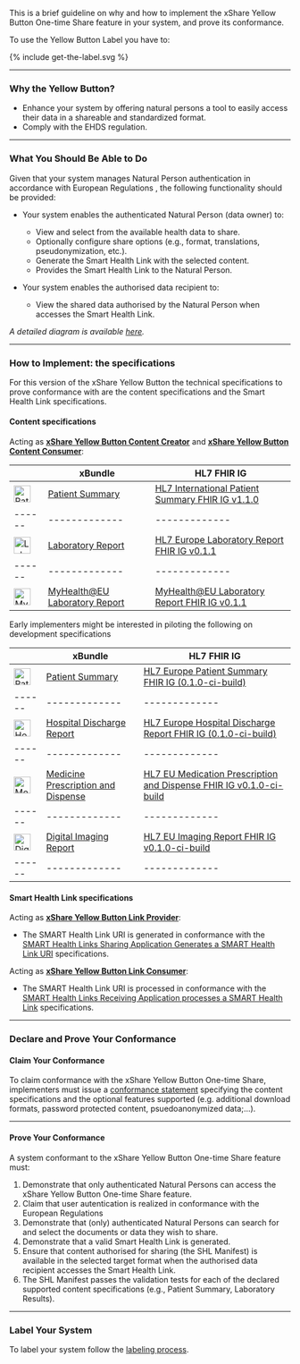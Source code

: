 
This is a brief guideline on why and how to implement the xShare Yellow Button One-time Share feature in your system, and prove its conformance.

To use the Yellow Button Label you have to:


<div>
<p></p>
{% include get-the-label.svg %}
<p></p>
</div>

---

### Why the Yellow Button?

- Enhance your system by offering natural persons a tool to easily access their data in a shareable and standardized format.
- Comply with the EHDS regulation.

---

### What You Should Be Able to Do

Given that your system manages Natural Person authentication in accordance with European Regulations , the following functionality should be provided:

- Your system enables the authenticated Natural Person (data owner) to:
  - View and select from the available health data to share.
  - Optionally configure share options (e.g., format, translations, pseudonymization, etc.).
  - Generate the Smart Health Link with the selected content.
  - Provides the Smart Health Link to the Natural Person.

- Your system enables the authorised data recipient to:
  - View the shared data authorised by the Natural Person when accesses the Smart Health Link.

*A detailed diagram is available [here](application.html#one-time-share).*

---

### How to Implement: the specifications

For this version of the xShare Yellow Button the technical specifications to prove conformance with are the content specifications and the Smart Health Link specifications.

#### Content specifications
Acting as [**xShare Yellow Button Content Creator**](actors.html#xshare-yellow-button-content-creator) and [**xShare Yellow Button Content Consumer**](actors.html#xshare-yellow-button-content-consumer):


|  | xBundle  | HL7 FHIR IG |
|------|-------------|-------------|
| <img src="medical-app.png" alt="Patient Summary icon" style="width:30px; vertical-align:middle;"> | [Patient Summary](https://x-bundles.ehr-exchange-format.eu/ps-content/content.html) | [HL7 International Patient Summary FHIR IG v1.1.0](https://hl7.org/fhir/uv/ips/)
|------|-------------|-------------|
| <img src="experiment-results.png" alt="Laboratory Report icon" style="width:30px; vertical-align:middle;"> | [Laboratory Report](https://x-bundles.ehr-exchange-format.eu/lab-rpt-content/content.html) | [HL7 Europe Laboratory Report FHIR IG v0.1.1](http://hl7.eu/fhir/laboratory)
|------|-------------|-------------| 
| <img src="experiment-results.png" alt="MyHealth@EU Laboratory Report icon" style="width:30px; vertical-align:middle;"> | [MyHealth@EU Laboratory Report](https://x-bundles.ehr-exchange-format.eu/myh-eu-lab-cnt/content.html) | [MyHealth@EU Laboratory Report FHIR IG v0.1.1](https://fhir.ehdsi.eu/laboratory)


Early implementers might be interested in piloting the following on development specifications

|  | xBundle  | HL7 FHIR IG |
|------|-------------|-------------|
| <img src="medical-app.png" alt="Patient Summary icon" style="width:30px; vertical-align:middle;"> | [Patient Summary](https://x-bundles.ehr-exchange-format.eu/ps-content/content.html) | [HL7 Europe Patient Summary FHIR IG (0.1.0-ci-build)](https://build.fhir.org/ig/hl7-eu/eps)
|------|-------------|-------------|
| <img src="hospital.png" alt="Hospital Discharge Report icon" style="width:30px; vertical-align:middle;"> | [Hospital Discharge Report](https://x-bundles.ehr-exchange-format.eu/hdr-content/content.html) | [HL7 Europe Hospital Discharge Report FHIR IG (0.1.0-ci-build)](https://build.fhir.org/ig/hl7-eu/hdr)
|------|-------------|-------------|
| <img src="prescription.png" alt="Medicine Prescription and Dispense icon" style="width:30px; vertical-align:middle;"> | [Medicine Prescription and Dispense](https://x-bundles.ehr-exchange-format.eu/mpd-content/content.html) | [HL7 EU Medication Prescription and Dispense FHIR IG v0.1.0-ci-build](https://build.fhir.org/ig/hl7-eu/mpd/)
|------|-------------|-------------|
| <img src="radiology.png" alt="Digital Imaging Report icon" style="width:30px; vertical-align:middle;"> | [Digital Imaging Report](https://x-bundles.ehr-exchange-format.eu/dir-content/content.html) | [HL7 EU Imaging Report FHIR IG v0.1.0-ci-build](https://build.fhir.org/ig/hl7-eu/imaging/)
|------|-------------|-------------|


#### Smart Health Link specifications
Acting as [**xShare Yellow Button Link Provider**](actors.html#xshare-yellow-button-link-provider):

* The SMART Health Link URI is generated in conformance with the [SMART Health Links Sharing Application Generates a SMART Health Link URI](https://hl7.org/fhir/uv/smart-health-cards-and-links/2024Sep/links-specification.html#smart-health-links-sharing-application-generates-a-smart-health-link-uri) specifications.

Acting as [**xShare Yellow Button Link Consumer**](actors.html#xshare-yellow-button-link-consumer):

* The SMART Health Link URI is processed in conformance with the [SMART Health Links Receiving Application processes a SMART Health Link](https://hl7.org/fhir/uv/smart-health-cards-and-links/2024Sep/links-specification.html#smart-health-links-receiving-application-processes-a-smart-health-link) specifications.


---

### Declare and Prove Your Conformance

#### Claim Your Conformance

To claim conformance with the xShare Yellow Button One-time Share, implementers must issue a [conformance statement](conf-statement.html) specifying the content specifications and the optional features supported (e.g. additional download formats, password protected content, psuedoanonymized data;...).

---

#### Prove Your Conformance

A system conformant to the xShare Yellow Button One-time Share feature must:

1. Demonstrate that only authenticated Natural Persons can access the xShare Yellow Button One-time Share feature.
1. Claim that user autentication is realized in conformance with the European Regulations
1. Demonstrate that (only) authenticated Natural Persons can search for and select the documents or data they wish to share.
1. Demonstrate that a valid Smart Health Link is generated.
1. Ensure that content authorised for sharing (the SHL Manifest) is available in the selected target format when the authorised data recipient accesses the Smart Health Link.
1. The SHL Manifest passes the validation tests for each of the declared supported content specifications (e.g., Patient Summary, Laboratory Results).

---

### Label Your System

To label your system follow the [labeling process](labeling_process.html).
